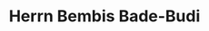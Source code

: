 ---
title: "Herrn Bembis Bade-Budi"
url: /endingen-am-kaiserstuhl/herrn-bembis-bade-budi/
shop: Kiosk
---